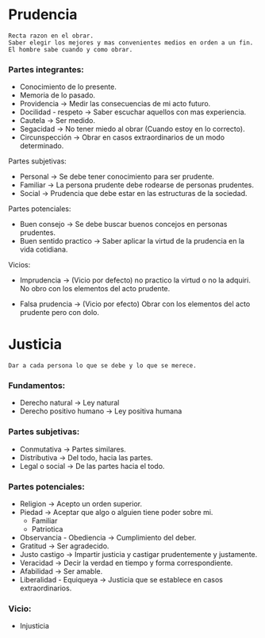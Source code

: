 # Prudencia
	Recta razon en el obrar.
	Saber elegir los mejores y mas convenientes medios en orden a un fin.
	El hombre sabe cuando y como obrar.
### Partes integrantes:
- Conocimiento de lo presente.
- Memoria de lo pasado.
- Providencia -> Medir las consecuencias de mi acto futuro.
- Docilidad - respeto -> Saber escuchar aquellos con mas experiencia.
- Cautela -> Ser medido.
- Segacidad -> No tener miedo al obrar (Cuando estoy en lo correcto).
- Circunspección -> Obrar en casos extraordinarios de un modo determinado.

Partes subjetivas: 
- Personal -> Se debe tener conocimiento para ser prudente.
- Familiar -> La persona prudente debe rodearse de personas prudentes.
- Social -> Prudencia que debe estar en las estructuras de la sociedad.

Partes potenciales:
- Buen consejo -> Se debe buscar buenos concejos en personas prudentes.
- Buen sentido practico -> Saber aplicar la virtud de la prudencia en la vida cotidiana.

Vicios:
- Imprudencia -> (Vicio por defecto) no practico la virtud o no la adquiri. No obro con los elementos del acto prudente.

- Falsa prudencia -> (Vicio por efecto) Obrar con los elementos del acto prudente pero con dolo. 

# Justicia
	Dar a cada persona lo que se debe y lo que se merece.

### Fundamentos:
- Derecho natural -> Ley natural
- Derecho positivo humano -> Ley positiva humana

### Partes subjetivas:
- Conmutativa -> Partes similares. 
- Distributiva -> Del todo, hacia las partes.
- Legal o social -> De las partes hacia el todo.

### Partes potenciales:
- Religion -> Acepto un orden superior.
- Piedad -> Aceptar que algo o alguien tiene poder sobre mi.
	- Familiar
	- Patriotica
- Observancia - Obediencia -> Cumplimiento del deber.
- Gratitud -> Ser agradecido.
- Justo castigo -> Impartir justicia y castigar prudentemente y justamente.
- Veracidad -> Decir la verdad en tiempo y forma correspondiente.
- Afabilidad -> Ser amable.
- Liberalidad - Equiqueya -> Justicia que se establece en casos extraordinarios.
### Vicio:
- Injusticia
